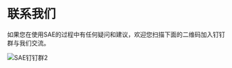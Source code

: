 # 联系我们

如果您在使用SAE的过程中有任何疑问和建议，欢迎您扫描下面的二维码加入钉钉群与我们交流。

![SAE钉钉群2](https://static-aliyun-doc.oss-accelerate.aliyuncs.com/assets/img/zh-CN/4279867061/p72048.png)

